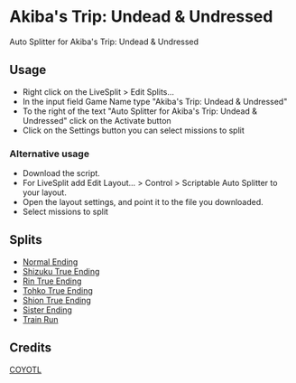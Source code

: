 # Akiba's Trip: Undead & Undressed
Auto Splitter for Akiba's Trip: Undead & Undressed

## Usage
* Right click  on the LiveSplit > Edit Splits...
* In the input field Game Name type "Akiba's Trip: Undead & Undressed"
* To the right of the text  "Auto Splitter for Akiba's Trip: Undead &amp; Undressed" click on the Activate button
* Сlick on the Settings button you can select missions to split

### Alternative usage
* Download the script.
* For LiveSplit add Edit Layout... > Control > Scriptable Auto Splitter to your layout.
* Open the layout settings, and point it to the file you downloaded.
* Select missions to split

## Splits
* [Normal Ending](https://github.com/C0Y0TL/asl/blob/main/Akiba's%20Trip%20Undead%20%26%20Undressed/lss/normal_ending.lss)
* [Shizuku True Ending](https://github.com/C0Y0TL/asl/blob/main/Akiba's%20Trip%20Undead%20%26%20Undressed/lss/shizuku_true_ending.lss)
* [Rin True Ending](https://github.com/C0Y0TL/asl/blob/main/Akiba's%20Trip%20Undead%20%26%20Undressed/lss/rin_true_ending.lss)
* [Tohko True Ending](https://github.com/C0Y0TL/asl/blob/main/Akiba's%20Trip%20Undead%20%26%20Undressed/lss/tohko_true_ending.lss)
* [Shion True Ending](https://github.com/C0Y0TL/asl/blob/main/Akiba's%20Trip%20Undead%20%26%20Undressed/lss/shion_true_ending.lss)
* [Sister Ending](https://github.com/C0Y0TL/asl/blob/main/Akiba's%20Trip%20Undead%20%26%20Undressed/lss/sister_ending.lss)
* [Train Run](https://github.com/C0Y0TL/asl/blob/main/Akiba's%20Trip%20Undead%20%26%20Undressed/lss/train_run.lss)

## Credits
[COYOTL](https://www.twitch.tv/c0y0tl)
